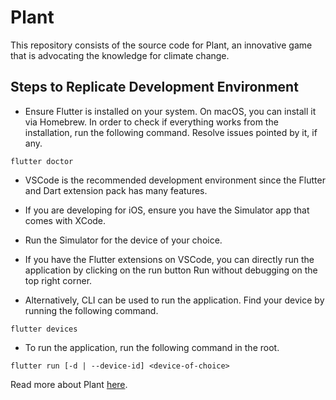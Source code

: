 # Plant

This repository consists of the source code for Plant, an innovative game that is advocating the knowledge for climate change.

## Steps to Replicate Development Environment

- Ensure Flutter is installed on your system. On macOS, you can install it via Homebrew. In order to check if everything works from the installation, run the following command. Resolve issues pointed by it, if any.

```
flutter doctor
```

- VSCode is the recommended development environment since the Flutter and Dart extension pack has many features.

- If you are developing for iOS, ensure you have the Simulator app that comes with XCode.

- Run the Simulator for the device of your choice.

- If you have the Flutter extensions on VSCode, you can directly run the application by clicking on the run button Run without debugging on the top right corner.

- Alternatively, CLI can be used to run the application. Find your device by running the following command.

```
flutter devices
```

- To run the application, run the following command in the root.

```
flutter run [-d | --device-id] <device-of-choice>
```

Read more about Plant [here](./REPORT.md).
